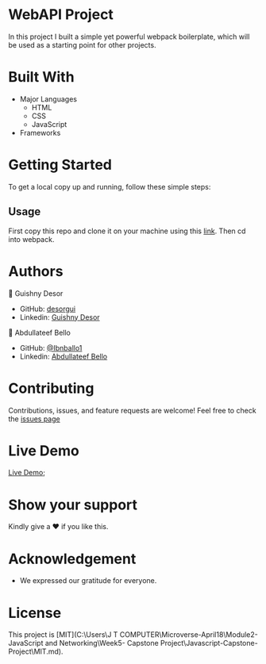 # WebAPI Project
In this project I built a simple yet powerful webpack boilerplate, which will be used as a starting point for other projects.

# Built With
* Major Languages
    - HTML
    - CSS
    - JavaScript
* Frameworks
# Getting Started
To get a local copy up and running, follow these simple steps:
## Usage
First copy this repo and clone it on your machine using this [link](git@github.com:Ibnballo1/webpack.git).
Then cd into webpack.

# Authors
:adult: Guishny Desor

- GitHub: [desorgui](https://github.com/desorgui/)
- Linkedin: [Guishny Desor](https://www.linkedin.com/in/guishny-desor-5421a01a9/)

:adult: Abdullateef Bello

- GitHub: [@Ibnballo1](https://github.com/Ibnballo1/)
- Linkedin: [Abdullateef Bello](https://www.linkedin.com/in/abdullateef-bello-1b8006228/)

# Contributing
Contributions, issues, and feature requests are welcome!
Feel free to check the [issues page](https://github.com/Ibnballo1/Javascript-Capstone-Project/issues)

# Live Demo
[Live Demo](https://drive.google.com/file/d/1-MGugihTLDy_cMBu-77GvpM4L1Kwdmos/view?usp=sharing);

# Show your support
Kindly give a :hearts: if you like this.

# Acknowledgement
- We expressed our gratitude for everyone.

# License
This project is [MIT](C:\Users\J T COMPUTER\Microverse-April18\Module2- JavaScript and Networking\Week5- Capstone Project\Javascript-Capstone-Project\MIT.md).
